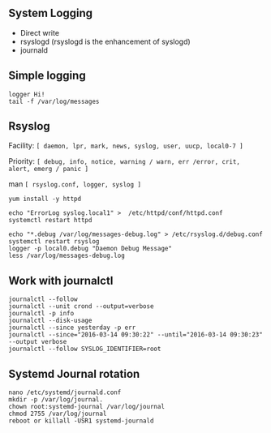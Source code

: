 System Logging
---------------

* Direct write
* rsyslogd (rsyslogd is the enhancement of syslogd)
* journald

Simple logging
-------------

    logger Hi!
    tail -f /var/log/messages


Rsyslog
--------

Facility: `[ daemon, lpr, mark, news, syslog, user, uucp, local0-7 ]`

Priority: `[ debug, info, notice, warning / warn, err /error, crit, alert, emerg / panic ]`

man `[ rsyslog.conf, logger, syslog ]`

    yum install -y httpd

    echo "ErrorLog syslog.local1" >  /etc/httpd/conf/httpd.conf
    systemctl restart httpd

    echo "*.debug /var/log/messages-debug.log" > /etc/rsyslog.d/debug.conf
    systemctl restart rsyslog
    logger -p local0.debug "Daemon Debug Message"
    less /var/log/messages-debug.log

Work with journalctl
--------------------

    journalctl --follow
    journalctl --unit crond --output=verbose
    journalctl -p info
    journalctl --disk-usage
    journalctl --since yesterday -p err
    journalctl --since="2016-03-14 09:30:22" --until="2016-03-14 09:30:23" --output verbose
    journalctl --follow SYSLOG_IDENTIFIER=root

Systemd Journal rotation
-------------------------

    nano /etc/systemd/journald.conf
    mkdir -p /var/log/journal.
    chown root:systemd-journal /var/log/journal
    chmod 2755 /var/log/journal
    reboot or killall -USR1 systemd-journald
